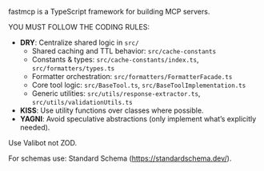 fastmcp is a TypeScript framework for building MCP servers.

YOU MUST FOLLOW THE CODING RULES:
- **DRY**: Centralize shared logic in `src/`
  - Shared caching and TTL behavior: `src/cache-constants`
  - Constants & types: `src/cache-constants/index.ts`, `src/formatters/types.ts`
  - Formatter orchestration: `src/formatters/FormatterFacade.ts`
  - Core tool logic: `src/BaseTool.ts`, `src/BaseToolImplementation.ts`
  - Generic utilities: `src/utils/response-extractor.ts`, `src/utils/validationUtils.ts`
- **KISS**: Use utility functions over classes where possible.  
- **YAGNI**: Avoid speculative abstractions (only implement what’s explicitly needed).  

Use Valibot not ZOD. 

For schemas use: Standard Schema (https://standardschema.dev/). 


